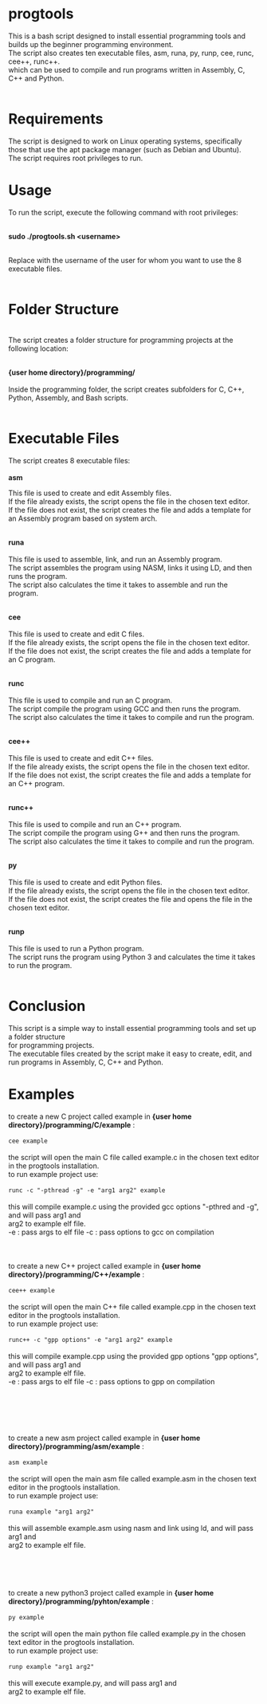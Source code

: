 # progtools

This is a bash script designed to install essential programming tools and builds up the beginner programming environment.<br>
The script also creates ten executable files, asm, runa, py, runp, cee, runc, cee++, runc++.<br>
which can be used to compile and run programs written in Assembly, C, C++ and Python.<br><br>

# Requirements

The script is designed to work on Linux operating systems, specifically those that use the apt package manager (such as Debian and Ubuntu).<br>
The script requires root privileges to run.

# Usage

To run the script, execute the following command with root privileges:<br><br>

**sudo ./progtools.sh \<username\>**<br><br>

Replace <username> with the username of the user for whom you want to use the 8 executable files.<br><br>

# Folder Structure
<br>
The script creates a folder structure for programming projects at the following location:
<br><br>
  
  **{user home directory}/programming/**
  <br><br>
Inside the programming folder, the script creates subfolders for C, C++, Python, Assembly, and Bash scripts.<br><br>
  
# Executable Files

The script creates 8 executable files:
<br><br>
**asm**<br>

This file is used to create and edit Assembly files.<br>
If the file already exists, the script opens the file in the chosen text editor. <br>
If the file does not exist, the script creates the file and adds a template for an Assembly program based on system arch.<br><br>

**runa**
<br><br>
This file is used to assemble, link, and run an Assembly program.<br>
The script assembles the program using NASM, links it using LD, and then runs the program.<br> 
The script also calculates the time it takes to assemble and run the program.<br><br>


**cee**
<br><br>
This file is used to create and edit C files.<br>
If the file already exists, the script opens the file in the chosen text editor. <br>
If the file does not exist, the script creates the file and adds a template for an C program.<br><br>


**runc**
<br><br>
This file is used to compile and run an C program.<br>
The script compile the program using GCC and then runs the program.<br> 
The script also calculates the time it takes to compile and run the program.<br><br>


**cee++**
<br><br>
This file is used to create and edit C++ files.<br>
If the file already exists, the script opens the file in the chosen text editor. <br>
If the file does not exist, the script creates the file and adds a template for an C++ program.<br><br>


**runc++**
<br><br>
This file is used to compile and run an C++ program.<br>
The script compile the program using G++ and then runs the program.<br> 
The script also calculates the time it takes to compile and run the program.<br><br>



**py**
<br><br>
This file is used to create and edit Python files. <br>
If the file already exists, the script opens the file in the chosen text editor. <br>
If the file does not exist, the script creates the file and opens the file in the chosen text editor.<br><br>


**runp**<br><br>
This file is used to run a Python program.<br>
The script runs the program using Python 3 and calculates the time it takes to run the program.<br><br>

# Conclusion

This script is a simple way to install essential programming tools and set up a folder structure <br>for programming projects.<br>
The executable files created by the script make it easy to create, edit, and run programs in Assembly, C, C++ and Python.


# Examples

to create a new C project called example in **{user home directory}/programming/C/example** : <br><br>
`cee example` 
<br><br>
the script will open the main C file called example.c in the chosen text editor in the progtools installation.<br>
to run example project use:<br><br>
`runc -c "-pthread -g" -e "arg1 arg2" example`
<br> <br>
this will compile example.c using the provided gcc options "-pthred and -g", and will pass arg1 and <br> arg2 to example elf file.<br>
-e : pass args to elf file
-c : pass options to gcc on compilation
 <br><br><br>
<br>
 to create a new C++ project called example in **{user home directory}/programming/C++/example** : <br><br>
`cee++ example`
<br><br>
the script will open the main C++ file called example.cpp in the chosen text editor in the progtools installation.<br>
to run example project use:<br><br>
`runc++ -c "gpp options" -e "arg1 arg2" example`
<br><br> 
this will compile example.cpp using the provided gpp options "gpp options", and will pass arg1 and <br> arg2 to example elf file.<br>
-e : pass args to elf file
-c : pass options to gpp on compilation



<br><br><br><br>

to create a new asm project called example in **{user home directory}/programming/asm/example** : <br><br>
`asm example`
<br><br>
the script will open the main asm file called example.asm in the chosen text editor in the progtools installation.<br>
to run example project use:<br><br>
`runa example "arg1 arg2"`
<br> <br>
this will assemble example.asm using nasm and link using ld, and will pass arg1 and <br> arg2 to example elf file.<br>



<br><br>
<br>


to create a new python3 project called example in **{user home directory}/programming/pyhton/example** : <br><br>
`py example`
<br><br>
the script will open the main python file called example.py in the chosen text editor in the progtools installation.<br>
to run example project use:<br><br>
`runp example "arg1 arg2"`
<br><br> 
this will execute example.py, and will pass arg1 and <br> arg2 to example elf file.<br>


